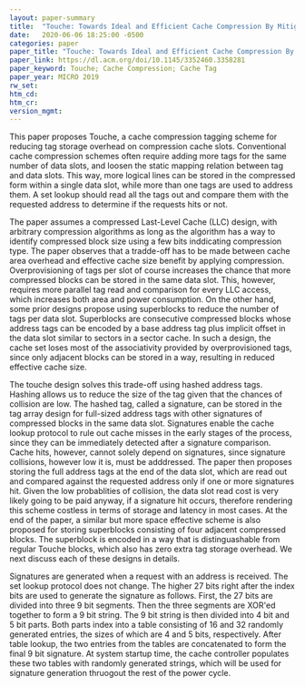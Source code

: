 ```yaml
---
layout: paper-summary
title:  "Touche: Towards Ideal and Efficient Cache Compression By Mitigating Tag Area Overhead"
date:   2020-06-06 18:25:00 -0500
categories: paper
paper_title: "Touche: Towards Ideal and Efficient Cache Compression By Mitigating Tag Area Overhead"
paper_link: https://dl.acm.org/doi/10.1145/3352460.3358281
paper_keyword: Touche; Cache Compression; Cache Tag
paper_year: MICRO 2019
rw_set:
htm_cd:
htm_cr:
version_mgmt:
---
```


This paper proposes Touche, a cache compression tagging scheme for reducing tag storage overhead on compression cache slots.
Conventional cache compression schemes often require adding more tags for the same number of data slots, and loosen the 
static mapping relation between tag and data slots. This way, more logical lines can be stored in the compressed form within
a single data slot, while more than one tags are used to address them. A set lookup should read all the tags out and 
compare them with the requested address to determine if the requests hits or not.

The paper assumes a compressed Last-Level Cache (LLC) design, with arbitrary compression algorithms as long as the algorithm
has a way to identify compressed block size using a few bits inddicating compression type.
The paper observes that a tradde-off has to be made between cache area overhead and effective cache size benefit by
applying compression. Overprovisioning of tags per slot of course increases the chance that more compressed blocks
can be stored in the same data slot. This, however, requires more parallel tag read and comparison for every LLC access,
which increases both area and power consumption. On the other hand, some prior designs propose using superblocks to reduce
the number of tags per data slot. Superblocks are consecutive compressed blocks whose address tags can be encoded by a 
base address tag plus implicit offset in the data slot similar to sectors in a sector cache. In such a design, the cache 
set loses most of the associativity provided by overprovisioned tags, since only adjacent blocks can be stored in a way, 
resulting in reduced effective cache size.

The touche design solves this trade-off using hashed address tags. Hashing allows us to reduce the size of the tag given
that the chances of collision are low. The hashed tag, called a signature, can be stored in the tag array design for 
full-sized address tags with other signatures of compressed blocks in the same data slot. Signatures enable the 
cache lookup protocol to rule out cache misses in the early stages of the process, since they can be immediately
detected after a signature comparison. Cache hits, however, cannot solely depend on signatures, since signature collisions,
however low it is, must be adddressed. The paper then proposes storing the full address tags at the end of the data slot,
which are read out and compared against the requested address only if one or more signatures hit. Given the low 
probablities of collision, the data slot read cost is very likely going to be paid anyway, if a signature hit occurs, 
therefore rendering this scheme costless in terms of storage and latency in most cases. At the end of the paper, a similar
but more space effective scheme is also proposed for storing superblocks consisting of four adjacent compressed blocks.
The superblock is encoded in a way that is distinguashable from regular Touche blocks, which also has zero extra 
tag storage overhead. We next discuss each of these designs in details.

Signatures are generated when a request with an address is received. The set lookup protocol does not change. The higher
27 bits right after the index bits are used to generate the signature as follows. First, the 27 bits are divided into three 
9 bit segments. Then the three segments are XOR'ed together to form a 9 bit string. The 9 bit string is then divided into
4 bit and 5 bit parts. Both parts index into a table consisting of 16 and 32 randomly generated entries, the sizes of which
are 4 and 5 bits, respectively. After table lookup, the two entries from the tables are concatenated to form the final
9 bit signature. At system startup time, the cache controller populates these two tables with randomly generated strings,
which will be used for signature generation thruogout the rest of the power cycle.

